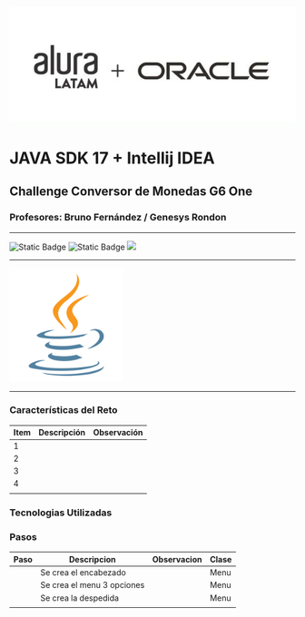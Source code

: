 
![img.png](assets/img.png)
# JAVA SDK 17 + Intellij IDEA
## Challenge Conversor de Monedas G6 One
### Profesores: Bruno Fernández / Genesys Rondon

<hr>

![Static Badge](https://img.shields.io/badge/Lenguaje-Java%2017-blue)  ![Static Badge](https://img.shields.io/badge/Versi%C3%B3n-Beta-Yellow)  <label><img src="https://img.shields.io/badge/Estatus-En%20Desarrollo-green"></label>
<hr>
    <img src="assets/4373217_java_logo_logos_icon.png" alt="Logo Java" width="200px">
<hr>

### Características del Reto

| Item | Descripción | Observación |
| ---- | ------------ | ------------ |
| 1    |              |              |
| 2    |              |              |
| 3    |              |              |
| 4    |              |              |
|      |              |              |

### Tecnologias Utilizadas


### Pasos 

| Paso | Descripcion               | Observacion | Clase |
|------|---------------------------|-------------|-------|
|      | Se crea el encabezado     |             | Menu  |
|      | Se crea el menu 3 opciones |             | Menu  |
|      | Se crea la despedida      |             | Menu  |
|      |                           |             |       |
